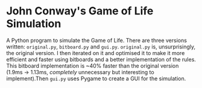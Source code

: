 # John Conway's Game of Life Simulation

A Python program to simulate the Game of Life. There are three versions written: `original.py`, `bitboard.py` and `gui.py`. `original.py` is, unsurprisingly, the original version. I then iterated on it and optimised it to make it more efficient and faster using bitboards and a better implementation of the rules. This bitboard implementation is ~40% faster than the original version (1.9ms -> 1.13ms, *completely* unnecessary but interesting to implement).Then `gui.py` uses Pygame to create a GUI for the simulation.